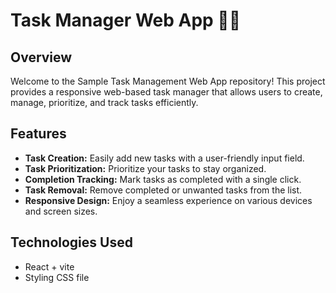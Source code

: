 # Task Manager Web App 📝✅

## Overview

Welcome to the Sample Task Management Web App repository! This project provides a responsive web-based task manager that allows users to create, manage, prioritize, and track tasks efficiently.

## Features

- **Task Creation:** Easily add new tasks with a user-friendly input field.
- **Task Prioritization:** Prioritize your tasks to stay organized.
- **Completion Tracking:** Mark tasks as completed with a single click.
- **Task Removal:** Remove completed or unwanted tasks from the list.
- **Responsive Design:** Enjoy a seamless experience on various devices and screen sizes.

## Technologies Used

- React + vite
- Styling CSS file
